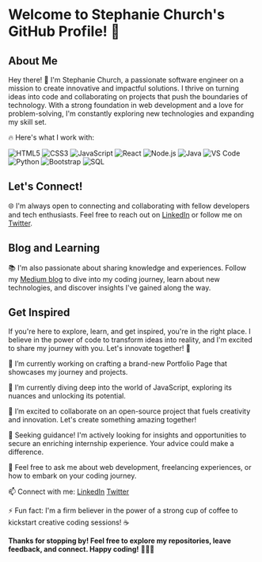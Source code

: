 
# Welcome to Stephanie Church's GitHub Profile! 🚀

## About Me

Hey there! 👋 I'm Stephanie Church, a passionate software engineer on a mission to create innovative and impactful solutions. I thrive on turning ideas into code and collaborating on projects that push the boundaries of technology. With a strong foundation in web development and a love for problem-solving, I'm constantly exploring new technologies and expanding my skill set.

🔥 Here's what I work with:

![HTML5](https://img.shields.io/badge/HTML5-E34F26?logo=html5&logoColor=white)
![CSS3](https://img.shields.io/badge/CSS3-1572B6?logo=css3&logoColor=white)
![JavaScript](https://img.shields.io/badge/JavaScript-F7DF1E?logo=javascript&logoColor=black)
![React](https://img.shields.io/badge/React-61DAFB?logo=react&logoColor=black)
![Node.js](https://img.shields.io/badge/Node.js-339933?logo=node.js&logoColor=white)
![Java](https://img.shields.io/badge/Java-007396?logo=java&logoColor=white)
![VS Code](https://img.shields.io/badge/VS_Code-007ACC?logo=visual-studio-code&logoColor=white)
![Python](https://img.shields.io/badge/Python-3776AB?logo=python&logoColor=white)
![Bootstrap](https://img.shields.io/badge/Bootstrap-563D7C?logo=bootstrap&logoColor=white)
![SQL](https://img.shields.io/badge/SQL-4479A1?logo=sql&logoColor=white)

## Let's Connect!

🌐 I'm always open to connecting and collaborating with fellow developers and tech enthusiasts. Feel free to reach out on [LinkedIn](https://www.linkedin.com/in/stephchurch/) or follow me on [Twitter](https://twitter.com/church29920).

## Blog and Learning

📚 I'm also passionate about sharing knowledge and experiences. Follow my [Medium blog](https://medium.com/@church879) to dive into my coding journey, learn about new technologies, and discover insights I've gained along the way.

## Get Inspired

If you're here to explore, learn, and get inspired, you're in the right place. I believe in the power of code to transform ideas into reality, and I'm excited to share my journey with you. Let's innovate together! 🌟

🔭 I’m currently working on crafting a brand-new Portfolio Page that showcases my journey and projects.

🌱 I’m currently diving deep into the world of JavaScript, exploring its nuances and unlocking its potential.

👯 I’m excited to collaborate on an open-source project that fuels creativity and innovation. Let's create something amazing together!

🤔 Seeking guidance! I'm actively looking for insights and opportunities to secure an enriching internship experience. Your advice could make a difference.

💬 Feel free to ask me about web development, freelancing experiences, or how to embark on your coding journey.

📫 Connect with me:
[LinkedIn](https://www.linkedin.com/in/stephchurch/)
[Twitter](https://twitter.com/church29920)

⚡ Fun fact: I'm a firm believer in the power of a strong cup of coffee to kickstart creative coding sessions! ☕

**Thanks for stopping by! Feel free to explore my repositories, leave feedback, and connect. Happy coding!** 🚀👩‍💻



